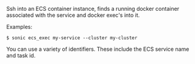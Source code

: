 Ssh into an ECS container instance, finds a running docker container associated
with the service and docker exec's into it.

Examples:

    $ sonic ecs_exec my-service --cluster my-cluster

You can use a variety of identifiers.  These include the ECS service name and task id.
